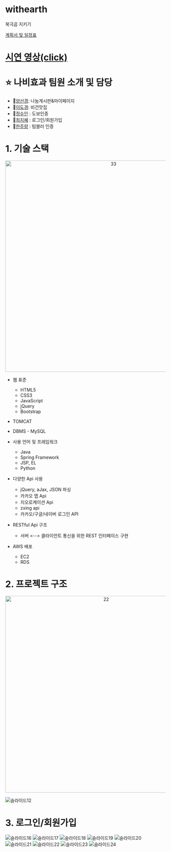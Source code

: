# withearth
북극곰 지키기

[계획서 및 일정표](https://docs.google.com/spreadsheets/d/1fNIBv-oUIvZeVhuANIY_o--szHTX4OPn/edit#gid=2057609518)
# [시연 영상(click)](https://youtu.be/aCLqBQu-1W8)

# :star: 나비효과 팀원 소개 및 담당
 * :penguin:[양선경](https://github.com/ohMySunset): 나눔게시판&마이페이지
 * :whale2:[이도경](https://github.com/dkaylee): 비건맛집
 * :honeybee:[정수인](https://github.com/JeongSuIn) : 도보인증
 * :panda_face:[최지혜](https://github.com/choejh) : 로그인/회원가입
 * :turtle:[한주량](https://github.com/JuRyang) : 텀블러 인증

# 1. 기술 스택

<p align="center"><img width="664" alt="33" src="https://user-images.githubusercontent.com/71997976/111419783-6acc8b00-872d-11eb-916f-88df026135a2.PNG">

* 웹 표준
  * HTML5
  * CSS3
  * JavaScript
  * jQuery
  * Bootstrap
* TOMCAT
* DBMS - MySQL
* 사용 언어 및 프레임워크
  * Java
  * Spring Framework
  * JSP, EL
  * Python
* 다양한 Api 사용
  * jQuery, aJax, JSON 파싱
  * 카카오 맵 Api
  * 지오로케이션 Api
  * zxing api
  * 카카오/구글/네이버 로그인 API

* RESTful Api 구조
  * 서버 <--> 클라이언트 통신을 위한 REST 인터페이스 구현
* AWS 배포
  * EC2
  * RDS

# 2. 프로젝트 구조

<p align="center"><img width="618" alt="22" src="https://user-images.githubusercontent.com/71997976/111417490-538b9e80-8729-11eb-95ee-a902e1ffd32a.PNG"></p>

![슬라이드12](https://user-images.githubusercontent.com/71997987/114337596-580e7000-9b8c-11eb-9a15-29136b126436.JPG)


# 3. 로그인/회원가입
![슬라이드16](https://user-images.githubusercontent.com/71997987/114337432-0d8cf380-9b8c-11eb-8ff5-3bfac6850b3a.JPG)
![슬라이드17](https://user-images.githubusercontent.com/71997987/114337435-0e258a00-9b8c-11eb-89d3-f9dd24ffc70c.JPG)
![슬라이드18](https://user-images.githubusercontent.com/71997987/114337436-0f56b700-9b8c-11eb-8aa9-a4843fb8687f.JPG)
![슬라이드19](https://user-images.githubusercontent.com/71997987/114337438-0f56b700-9b8c-11eb-83eb-4e55b4b40d0e.JPG)
![슬라이드20](https://user-images.githubusercontent.com/71997987/114337440-0fef4d80-9b8c-11eb-8999-e05dc6e44c66.JPG)
![슬라이드21](https://user-images.githubusercontent.com/71997987/114337442-0fef4d80-9b8c-11eb-9e1c-58fe9bdc81ea.JPG)
![슬라이드22](https://user-images.githubusercontent.com/71997987/114337444-1087e400-9b8c-11eb-9721-1bd1b0ccecfc.JPG)
![슬라이드23](https://user-images.githubusercontent.com/71997987/114337446-1087e400-9b8c-11eb-991e-85b68cbe9759.JPG)
![슬라이드24](https://user-images.githubusercontent.com/71997987/114337449-11207a80-9b8c-11eb-9d3f-c96231f4e23b.JPG)



